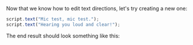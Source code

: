 Now that we know how to edit text directions, let's try creating a new one:

```js
script.text("Mic test, mic test.");
script.text("Hearing you loud and clear!");
```

The end result should look something like this:

